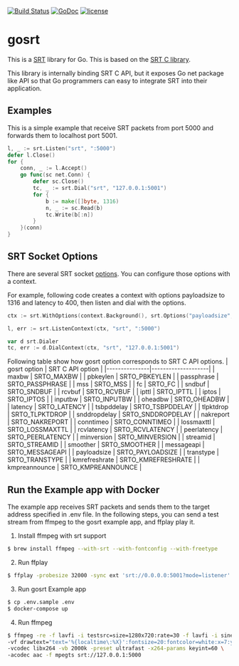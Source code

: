 [![Build Status](https://secure.travis-ci.org/openfresh/gosrt.png?branch=master)](http://travis-ci.org/openfresh/gosrt)
[![GoDoc](https://godoc.org/github.com/openfresh/gosrt/srt?status.svg)](https://godoc.org/github.com/openfresh/gosrt/srt)
[![license](https://img.shields.io/badge/license-MIT-4183c4.svg)](https://github.com/openfresh/gosrt/blob/master/LICENSE)

# gosrt

This is a [SRT](https://github.com/Haivision/srt) library for Go. This is based on the [SRT C library](https://github.com/Haivision/srt/blob/master/docs/API.md).

This library is internally binding SRT C API, but it exposes Go net package like API so that Go programmers can easy to integrate SRT into their application.

## Examples
This is a simple example that receive SRT packets from port 5000 and forwards them to localhost port 5001.

```go
l, _ := srt.Listen("srt", ":5000")
defer l.Close()
for {
    conn, _ := l.Accept()
    go func(sc net.Conn) {
        defer sc.Close()
        tc, _ := srt.Dial("srt", "127.0.0.1:5001")
        for {
            b := make([]byte, 1316)
            n, _ := sc.Read(b)
            tc.Write(b[:n])
        }
    }(conn)
}
```

## SRT Socket Options
There are several SRT socket [options](https://github.com/Haivision/srt/blob/master/docs/API.md#options). You can configure those options with a context.

For example, following code creates a context with options payloadsize to 1316 and latency to 400, then listen and dial with the options.

```go
ctx := srt.WithOptions(context.Background(), srt.Options("payloadsize", "1316", "latency", "400"))

l, err := srt.ListenContext(ctx, "srt", ":5000")

var d srt.Dialer
tc, err := d.DialContext(ctx, "srt", "127.0.0.1:5001")
```

Following table show how gosrt option corresponds to SRT C API options.
| gosrt option  | SRT C API option   |
|---------------|--------------------|
| maxbw         | SRTO_MAXBW         |
| pbkeylen      | SRTO_PBKEYLEN      |
| passphrase    | SRTO_PASSPHRASE    |
| mss           | SRTO_MSS           |
| fc            | SRTO_FC            |
| sndbuf        | SRTO_SNDBUF        |
| rcvbuf        | SRTO_RCVBUF        |
| ipttl         | SRTO_IPTTL         |
| iptos         | SRTO_IPTOS         |
| inputbw       | SRTO_INPUTBW       |
| oheadbw       | SRTO_OHEADBW       |
| latency       | SRTO_LATENCY       |
| tsbpddelay    | SRTO_TSBPDDELAY    |
| tlpktdrop     | SRTO_TLPKTDROP     |
| snddropdelay  | SRTO_SNDDROPDELAY  |
| nakreport     | SRTO_NAKREPORT     |
| conntimeo     | SRTO_CONNTIMEO     |
| lossmaxttl    | SRTO_LOSSMAXTTL    |
| rcvlatency    | SRTO_RCVLATENCY    |
| peerlatency   | SRTO_PEERLATENCY   |
| minversion    | SRTO_MINVERSION    |
| streamid      | SRTO_STREAMID      |
| smoother      | SRTO_SMOOTHER      |
| messageapi    | SRTO_MESSAGEAPI    |
| payloadsize   | SRTO_PAYLOADSIZE   |
| transtype     | SRTO_TRANSTYPE     |
| kmrefreshrate | SRTO_KMREFRESHRATE | 
| kmpreannounce | SRTO_KMPREANNOUNCE |

## Run the Example app with Docker
The example app receives SRT packets and sends them to the target address specified in .env file. In the following steps, you can send a test stream from ffmpeg to the gosrt example app, and ffplay play it. 

1. Install ffmpeg with srt support
```sh
$ brew install ffmpeg --with-srt --with-fontconfig --with-freetype
```

2. Run ffplay
```sh
$ ffplay -probesize 32000 -sync ext 'srt://0.0.0.0:5001?mode=listener'
```

3. Run gosrt Example app
```sh
$ cp .env.sample .env
$ docker-compose up
```

4. Run ffmpeg
```sh
$ ffmpeg -re -f lavfi -i testsrc=size=1280x720:rate=30 -f lavfi -i sine \
-vf drawtext="text='%{localtime\:%X}':fontsize=20:fontcolor=white:x=7:y=7" \
-vcodec libx264 -vb 2000k -preset ultrafast -x264-params keyint=60 \
-acodec aac -f mpegts srt://127.0.0.1:5000
```
